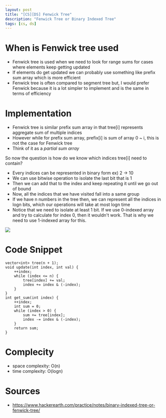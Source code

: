 ```yaml
---
layout: post
title: "[CS][DS] Fenwick Tree"
description: "Fenwick Tree or Binary Indexed Tree"
tags: [cs, ds]
---
```

# When is Fenwick tree used 
- Fenwick tree is used when we need to look for range sums for cases where elements keep getting updated 
- If elements do get updated we can probably use something like prefix sum array which is more efficient 
- Fenwick tree is often compared to segment tree but, I would prefer Fenwick because it is a lot simpler to implement and is the same in terms of efficiency 

# Implementation 
- Fenwick tree is similar prefix sum array in that tree[i] represents aggregate sum of multiple indices
- However while for prefix sum array, prefix[i] is sum of array 0 ~ i, this is not the case for Fenwick tree
- Think of it as a *partial sum array*

So now the question is how do we know which indices tree[i] need to contain?
- Every indices can be represented in binary form ex) 2 -> 10 
- We can use bitwise operation to isolate the last bit that is 1 
- Then we can add that to the index and keep repeating it until we go out of bound 
- Now, all the indices that we have visited fall into a same group 
- If we have n numbers in the tree then, we can represent all the indices in logn bits, which our operations will take at most logn time
- Notice that we need to isolate at least 1 bit. If we use 0-indexed array and try to calculate for index 0, then it wouldn't work. That is why we need to use 1-indexed array for this. 

![](https://he-s3.s3.amazonaws.com/media/uploads/68f2369.jpg)


# Code Snippet 
```
vector<int> tree(n + 1);
void update(int index, int val) {
    ++index;
    while (index <= n) {
        tree[index] += val;
        index += index & (-index);
    }
}
int get_sum(int index) {
    ++index;
    int sum = 0;
    while (index > 0) {
        sum += tree[index];
        index -= index & (-index);
    }
    return sum;
}
```

# Complecity
- space complexity: O(n)
- time complexity: O(logn)

# Sources
- https://www.hackerearth.com/practice/notes/binary-indexed-tree-or-fenwick-tree/
